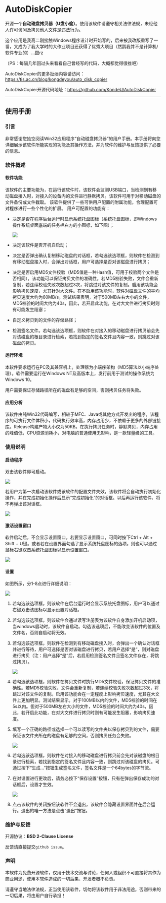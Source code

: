 # AutoDiskCopier

开源一个**自动磁盘拷贝器（U盘小偷）**。使用该软件请遵守相关法律法规，未经他人许可访问及拷贝他人文件是违法行为。

这个应用是我高二刚接触Windows程序设计时开始写的，后来被我改版重写了一番，又成为了我大学时的大作业项目还获得了优秀大项目（然鹅我并不是计算机/软件专业的）…囧rz

（PS：每隔几年回过头来看看自己曾经写的代码，大概都觉得很挫吧）

AutoDiskCopier的更多<del>扯淡</del>内容请访问：<https://tis.ac.cn/blog/kongdeyou/auto_disk_copier>

AutoDiskCopier开源代码地址：<https://github.com/KondeU/AutoDiskCopier>

---

## 使用手册

### 引言

非常感谢您抽空阅读Win32应用程序“自动磁盘拷贝器”的用户手册。本手册将向您详细展示该软件所能实现的功能及其操作方法，并为软件的维护与反馈提供了必要的信息。

### 软件概述

#### 软件功能

该软件的主要功能为，在运行该软件时，该软件会监测USB端口，当检测到有移动磁盘接入时，对接入的设备内的文件进行静默拷贝。该软件可用于对移动磁盘的文件备份或文件截取。
该软件提供了一些可供用户配置的附属功能，合理配置可对程序进行一些个性化的扩展。
用户可配置的功能有：

- 决定是否在程序后台运行时显示系统托盘图标（系统托盘图标，即Windows操作系统桌面底端的任务栏右方的小图标，如下图）；

  ![](README.asset/ADC0.PNG)

- 决定该软件是否开机自启动；

- 决定是否弹出确认复制移动磁盘的对话框，若勾选该选项框，则软件在检测到有移动磁盘接入时，会弹出对话框，用户可选择是否对该磁盘进行拷贝；

- 决定是否启用MD5文件校验（MD5值是一种Hash值，可用于校验两个文件是否相同），该功能可以保证拷贝文件的准确性，若MD5校验失败，文件会重新复制，若连续校验失败次数超过3次，将跳过对该文件的复制。启用该功能会影响拷贝速度，尤其针对大文件。在不启用该功能时，软件对磁盘文件的平均拷贝速度大约为60MB/s。测试结果表明，对于500MB左右大小的文件，MD5校验的时间大约为40s，因此，若开启此功能，在对大文件进行拷贝时则有可能发生阻塞；

- 自定义拷贝到的文件的存储路径；

- 检测签名文件。若勾选该选项框，则软件在对接入的移动磁盘进行拷贝前会先对该磁盘的根目录进行检索，若找到指定的签名文件且内容一致，则跳过对该磁盘的拷贝。

#### 运行环境

本软件要求运行在PC及其兼容机上，处理器为小端序架构（MD5算法以小端序处理）。软件需要运行在Windows NT及高版本上，发行前用于测试的操作系统为Windows 10。

用户需要保证存储路径所在的磁盘有足够的空间，否则拷贝任务将失败。

#### 应用分析

该软件由纯Win32代码编写，相较于MFC、Java或其他方式开发出的程序，该程序的可执行文件体积小，代码执行效率高，内存占用少，不依赖于更多的外部链接库。Release构建产物大小仅为50KB。在执行拷贝任务时，静默拷贝，内存占用的峰值低，CPU资源消耗小，对电脑的普通使用无影响，是一款轻量级的工具。

### 使用说明

#### 启动程序

双击该软件即可启动。

![](README.asset/ADC1.PNG)

若用户为第一次启动该软件或该软件的配置文件失效，该软件将会自动执行初始化操作，并在完成初始化操作后显示“完成初始化”的对话框。以后再运行该软件，将不再弹出该对话框。

![](README.asset/ADC2.PNG)

#### 激活设置窗口

软件启动后，不会显示设置窗口。若要显示设置窗口，可同时按下Ctrl + Alt + Shift + U键。或者若在设置界面勾选了显示系统托盘图标的选项，则也可以通过鼠标右键双击系统托盘图标以显示设置窗口。

![](README.asset/ADC3.PNG)

#### 设置

如图所示，分1-8点进行详细说明：

![](README.asset/ADC4.PNG)

1. 若勾选该选项框，则该软件在后台运行时会显示系统托盘图标，用户可以通过右键双击该图标以显示设置对话框。

2. 若勾选该选项框，则该软件会通过读写注册表为该软件自身添加开机启动项，当windows启动时，该软件自启动。勾选该选项后，不能改变该软件的位置及文件名，否则自启动将无效。

3. 若勾选该选项框，则软件在检测到有移动磁盘接入时，会弹出一个确认对话框并进行等待，用户可选择是否对该磁盘进行拷贝，若用户选择“是”，则对磁盘进行拷贝（注：用户选择“是”后，若启用检测签名文件且签名文件存在，将跳过拷贝）。

   ![](README.asset/ADC4-1.PNG)

4. 若勾选该选项框，则软件在拷贝文件时执行MD5文件校验，保证拷贝文件的准确性。若MD5校验失败，文件会重新复制，若连续校验失败次数超过3次，将跳过对该文件的复制。启用该功能会在一定程度上影响拷贝速度，尤其在大文件上更加明显。测试结果显示，对于100MB以内的文件，MD5校验的时间在5s以内。但对于500MB左右大小的文件，MD5校验的时间大约为40s，因此，若开启此功能，在对大文件进行拷贝时则有可能发生阻塞，影响拷贝速度。

5. 填写一个正确的路径或选择一个可以读写的文件夹以保存拷贝到的文件，需要保证该文件夹所在的磁盘有足够的空间，否则拷贝任务会失败。

   ![](README.asset/ADC4-2.PNG)

6. 若勾选该选项框，则软件在对接入的移动磁盘进行拷贝前会先对该磁盘的根目录进行检索，若找到指定的签名文件且内容一致，则跳过对该磁盘的拷贝。可通过按下“生成...”按钮生成签名文件，签名文件是一个64bytes的字节流。

7. 在对设置进行更改后，请务必按下“保存设置”按钮，只有在弹出保存成功的对话框后，设置才生效。

   ![](README.asset/ADC4-3.PNG)

8. 点击该软件的关闭按钮该软件不会退出，该软件会隐藏设置界面并在后台运行。退出的唯一方法是点击“退出”按钮。

### 维护与反馈

开源协议：**BSD 2-Clause License**

反馈请直接提交`github issue`。

### 声明

本软件为免费开源软件，仅用于技术交流与讨论，任何人或组织不可直接将其作为商业用途，使用本软件造成的一切后果，开发者概不负责。

请遵守当地法律法规，正当使用该软件，切勿将该软件用于非法用途，否则带来的一切后果，将由用户自行承担！

